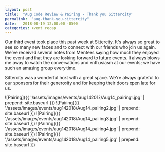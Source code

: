 ```yaml
---
layout: post
title:  "Aug Code Review & Pairing - Thank you Sittercity"
permalink:  "aug-thank-you-sittercity"
date:   2018-08-19 12:00:00 -0500
categories: event recap
---
```


Our third event took place this past week at Sittercity. It's always so great to see so many new faces and to connect with our friends who join us again. We’ve received several notes from Mentees saying how much they enjoyed the event and that they are looking forward to future events. It always blows me away to watch the conversations and enthusiasm at our events; we have such an amazing group every time.

Sittercity was a wonderful host with a great space. We're always grateful to our sponsors for their generosity and for keeping their doors open late for us.

![Pairing]({{ '/assets/images/events/aug142018/Aug14_pairing1.jpg' | prepend: site.baseurl }})
![Pairing]({{ '/assets/images/events/aug142018/Aug14_pairing2.jpg' | prepend: site.baseurl }})
![Pairing]({{ '/assets/images/events/aug142018/Aug14_pairing3.jpg' | prepend: site.baseurl }})
![Pairing]({{ '/assets/images/events/aug142018/Aug14_pairing4.jpg' | prepend: site.baseurl }})
![Pairing]({{ '/assets/images/events/aug142018/Aug14_pairing5.jpg' | prepend: site.baseurl }})